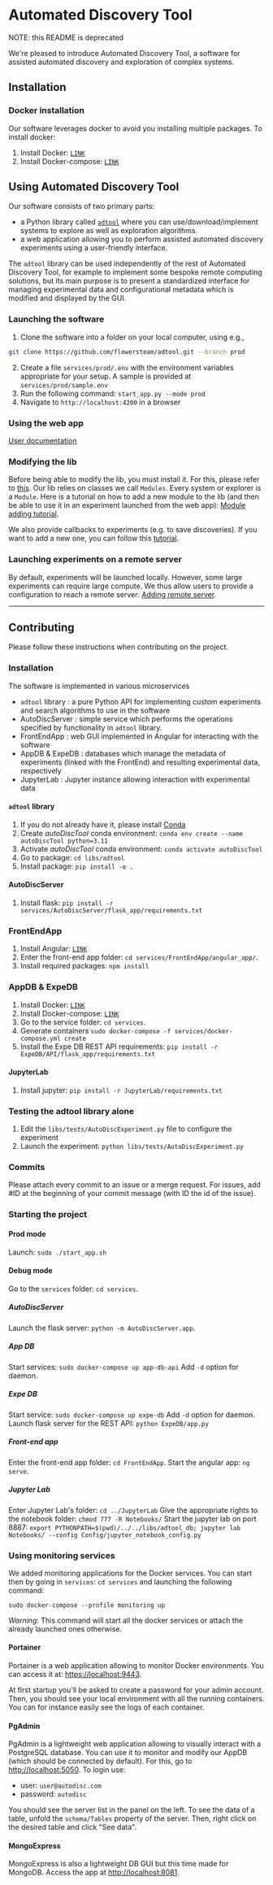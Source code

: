 # Automated Discovery Tool

NOTE: this README is deprecated

We're pleased to introduce Automated Discovery Tool, a software for assisted
automated discovery and exploration of complex systems.

## Installation

### Docker installation

Our software leverages docker to avoid you installing multiple packages. To
install docker:

1. Install Docker: [`LINK`](https://docs.docker.com/engine/install/)
2. Install Docker-compose: [`LINK`](https://docs.docker.com/compose/install/)

## Using Automated Discovery Tool

Our software consists of two primary parts:

- a Python library called [`adtool`](libs/adtool) where you can
  use/download/implement systems to explore as well as exploration algorithms.
- a web application allowing you to perform assisted automated discovery
  experiments using a user-friendly interface.

The `adtool` library can be used independently of the rest of Automated
Discovery Tool, for example to implement some bespoke remote computing
solutions, but its main purpose is to present a standardized interface for
managing experimental data and configurational metadata which is modified and
displayed by the GUI.

### Launching the software

1. Clone the software into a folder on your local computer, using e.g.,

```bash
git clone https://github.com/flowersteam/adtool.git --branch prod
```

2. Create a file `services/prod/.env` with the environment variables appropriate
   for your setup. A sample is provided at `services/prod/sample.env`
3. Run the following command: `start_app.py --mode prod`
4. Navigate to `http://localhost:4200` in a browser

### Using the web app

[User documentation](#user-documentation)

### Modifying the lib

Before being able to modify the lib, you must install it. For this, please refer
to [this](#autodisc-lib). Our lib relies on classes we call `Modules`. Every
system or explorer is a `Module`. Here is a tutorial on how to add a new module
to the lib (and then be able to use it in an experiment launched from the web
app): [Module adding tutorial](#add-a-new-module-to-the-libs).

We also provide callbacks to experiments (e.g. to save discoveries). If you want
to add a new one, you can follow this
[tutorial](#add-a-new-callback-to-the-libs).

### Launching experiments on a remote server

By default, experiments will be launched locally. However, some large
experiments can require large compute. We thus allow users to provide a
configuration to reach a remote server: [Adding remote
server](#add-a-new-remote-server).

---

## Contributing

Please follow these instructions when contributing on the project.

### Installation

The software is implemented in various microservices

- `adtool` library : a pure Python API for implementing custom experiments \
  and search algorithms to use in the software
- AutoDiscServer : simple service which performs the operations specified by
  functionality in `adtool` library.
- FrontEndApp : web GUI implemented in Angular for interacting with the software
- AppDB & ExpeDB : databases which manage the metadata of experiments (linked
  with the FrontEnd) and resulting experimental data, respectively
- JupyterLab : Jupyter instance allowing interaction with experimental data

#### `adtool` library

1. If you do not already have it, please install
   [Conda](https://www.anaconda.com/)
2. Create _autoDiscTool_ conda environment: `conda env create --name
autoDiscTool python=3.11 `
3. Activate _autoDiscTool_ conda environment: `conda activate autoDiscTool`
4. Go to package: `cd libs/adtool`
5. Install package: `pip install -e .`

#### AutoDiscServer

1. Install flask: `pip install -r
services/AutoDiscServer/flask_app/requirements.txt`

### FrontEndApp

1. Install Angular: [`LINK`](https://angular.io/guide/setup-local)
2. Enter the front-end app folder: `cd services/FrontEndApp/angular_app/`.
3. Install required packages: `npm install`

### AppDB & ExpeDB

1. Install Docker: [`LINK`](https://docs.docker.com/engine/install/)
2. Install Docker-compose: [`LINK`](https://docs.docker.com/compose/install/)
3. Go to the service folder: `cd services`.
4. Generate containers `sudo docker-compose -f services/docker-compose.yml
create`
5. Install the Expe DB REST API requirements: `pip install -r
ExpeDB/API/flask_app/requirements.txt`

#### JupyterLab

1. Install jupyter: `pip install -r JupyterLab/requirements.txt`

### Testing the adtool library alone

1. Edit the `libs/tests/AutoDiscExperiment.py` file to configure the experiment
2. Launch the experiment: `python libs/tests/AutoDiscExperiment.py`

### Commits

Please attach every commit to an issue or a merge request. For issues, add #ID
at the beginning of your commit message (with ID the id of the issue).

### Starting the project

#### Prod mode

Launch: `sudo ./start_app.sh`

#### Debug mode

Go to the `services` folder: `cd services`.

##### AutoDiscServer

Launch the flask server: `python -m AutoDiscServer.app`.

##### App DB

Start services: `sudo docker-compose up app-db-api` Add `-d` option for daemon.

##### Expe DB

Start service: `sudo docker-compose up expe-db` Add `-d` option for daemon.
Launch flask server for the REST API: `python ExpeDB/app.py`

##### Front-end app

Enter the front-end app folder: `cd FrontEndApp`. Start the angular app: `ng
serve`.

##### Jupyter Lab

Enter Jupyter Lab's folder: `cd ../JupyterLab` Give the appropriate rights to
the notebook folder: `chmod 777 -R Notebooks/` Start the jupyter lab on port
8887: `export PYTHONPATH=$(pwd)/../../libs/adtool_db; jupyter lab Notebooks/
--config Config/jupyter_notebook_config.py`

### Using monitoring services

We added monitoring applications for the Docker services. You can start then by
going in `services`: `cd services` and launching the following command:

```
sudo docker-compose --profile monitoring up
```

_Warning_: This command will start all the docker services or attach the already
launched ones otherwise.

#### Portainer

Portainer is a web application allowing to monitor Docker environments. You can
access it at: [https://localhost:9443](https://localhost:9443).

At first startup you'll be asked to create a password for your admin account.
Then, you should see your local environment with all the running containers. You
can for instance easily see the logs of each container.

#### PgAdmin

PgAdmin is a lightweight web application allowing to visually interact with a
PostgreSQL database. You can use it to monitor and modify our AppDB (which
should be connected by default). For this, go to
[http://localhost:5050](http://localhost:5050). To login use:

- user: `user@autodisc.com`
- password: `autodisc`

You should see the server list in the panel on the left. To see the data of a
table, unfold the `schema/Tables` property of the server. Then, right click on
the desired table and click "See data".

#### MongoExpress

MongoExpress is also a lightweight DB GUI but this time made for MongoDB.
Access the app at [http://localhost:8081](http://localhost:8081).
